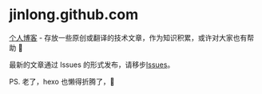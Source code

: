 # jinlong.github.com

[个人博客](http://jinlong.github.io/) - 存放一些原创或翻译的技术文章，作为知识积累，或许对大家也有帮助 🤔

最新的文章通过 Issues 的形式发布，请移步[Issues](https://github.com/jinlong/jinlong.github.com/issues)。

PS. 老了，hexo 也懒得折腾了，🤪
